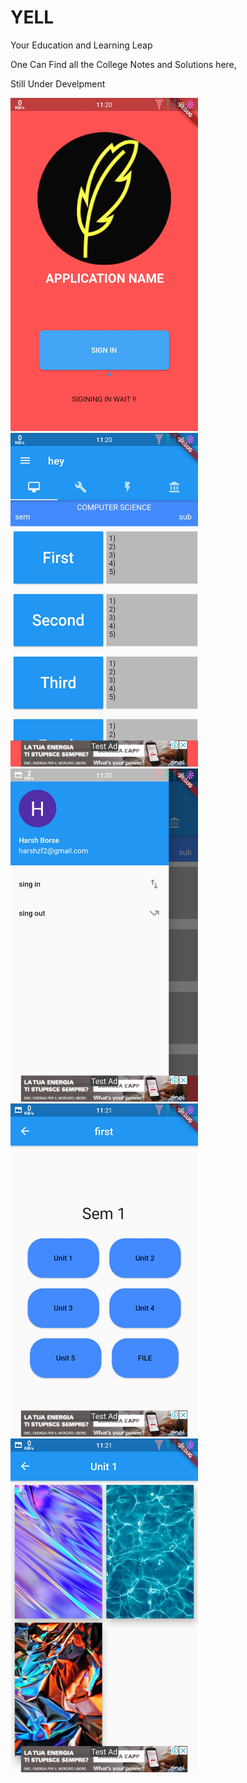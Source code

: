 # YELL
Your Education and Learning Leap

One Can Find all the College Notes and Solutions here,

Still Under Develpment

<img src="https://github.com/borsezf2/YELL/blob/master/images/Screenshot_2019-07-05-23-20-38.jpg" width=300/>
<img src="https://github.com/borsezf2/YELL/blob/master/images/Screenshot_2019-07-05-23-20-52.jpg" width=300/>
<img src="https://github.com/borsezf2/YELL/blob/master/images/Screenshot_2019-07-05-23-20-55.jpg" width=300/>
<img src="https://github.com/borsezf2/YELL/blob/master/images/Screenshot_2019-07-05-23-21-02.jpg" width=300/>
<img src="https://github.com/borsezf2/YELL/blob/master/images/Screenshot_2019-07-05-23-21-06.jpg" width=300/>
